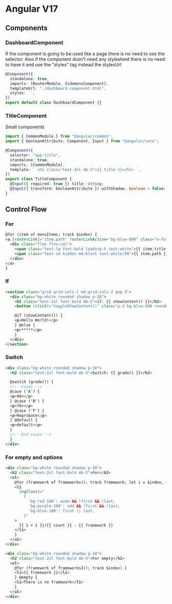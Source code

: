 # Angular V17

## Components

### DashboardComponent

If the component is going to be used like a page there is no need to use the selector.
Also if the component dosn't need any stylesheet there is no need to have it and use the "styles" tag instead the stylesUrl

```typescript
@Component({
  standalone: true,
  imports: [RouterModule, SidemenuComponent],
  templateUrl: "./dashboard.component.html",
  styles: ``,
})
export default class DashboardComponent {}
```

### TitleComponent

Small components

```typescript
import { CommonModule } from "@angular/common";
import { booleanAttribute, Component, Input } from "@angular/core";

@Component({
  selector: "app-title",
  standalone: true,
  imports: [CommonModule],
  template: ` <h1 class="text-3xl mb-5">{{ title }}</h1> `,
})
export class TitleComponent {
  @Input({ required: true }) title: string;
  @Input({ transform: booleanAttribute }) withShadow: boolean = false; // To use "<app-title [title]="'Control Flow'" withShadow />" the 'withShadow' attribute without the []="true"
}
```

## Control Flow

### For

```html
@for (item of menuItems; track $index) {
<a [routerLink]="item.path" routerLinkActive="bg-blue-800" class="w-full px-2 inline-flex space-x-2 items-center border-b border-slate-700 py-3 hover:bg-white/5 transition ease-linear duration-150">
  <div class="flex flex-col">
    <span class="text-lg font-bold leading-5 text-white">{{ item.title }}</span>
    <span class="text-sm hidden md:block text-white/50">{{ item.path }}</span>
  </div>
</a>
}
```

### If

```html
<section class="grid grid-cols-1 md:grid-cols-2 gap-3">
  <div class="bg-white rounded shadow p-10">
    <h2 class="text-2xl font-bold mb-5">if: {{ showContent() }}</h2>
    <button (click)="toggleShowContent()" class="p-2 bg-blue-500 rounded text-white">Click Me!</button>

    @if (showContent()) {
    <p>Hello World!</p>
    } @else {
    <p>*****</p>
    }
  </div>
</section>
```

### Switch

```html
<div class="bg-white rounded shadow p-10">
  <h2 class="text-2xl font-bold mb-5">Switch: {{ grade() }}</h2>

  @switch (grade()) {
  <!-- Cases -->
  @case ('A') {
  <p>90+</p>
  } @case ('B') {
  <p>70+</p>
  } @case ('F') {
  <p>Reprobate</p>
  } @default {
  <p>default</p>
  }
  <!-- End cases -->
  }
</div>
```

### For empty and options

```html
<div class="bg-white rounded shadow p-10">
  <h2 class="text-2xl font-bold mb-5">For</h2>
  <ul>
    @for (framework of frameworks(); track framework; let i = $index, first = $first, last = $last, even = $even, odd = $odd, count = $count) {
    <li
      [ngClass]="
        {
          'bg-red-100': even && !first && !last,
          'bg-purple-100': odd && !first && !last,
          'bg-blue-100': first || last,          
        }"
    >
      {{ i + 1 }}/{{ count }} - {{ framework }}
    </li>
    }
  </ul>
</div>

<div class="bg-white rounded shadow p-10">
  <h2 class="text-2xl font-bold mb-5">For empty</h2>
  <ul>
    @for (framework of frameworks2(); track $index) {
    <li>{{ framework }}</li>
    } @empty {
    <li>There is no framework</li>
    }
  </ul>
</div>
```
